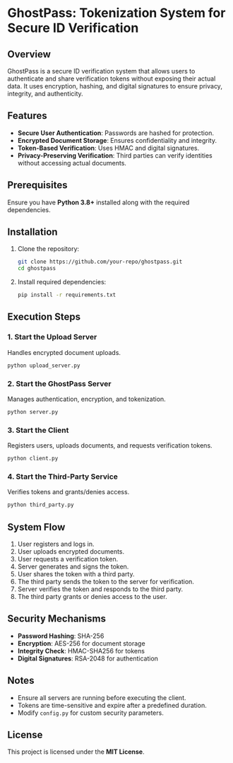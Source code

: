 # GhostPass: Tokenization System for Secure ID Verification

## Overview
GhostPass is a secure ID verification system that allows users to authenticate and share verification tokens without exposing their actual data. It uses encryption, hashing, and digital signatures to ensure privacy, integrity, and authenticity.

## Features
- **Secure User Authentication**: Passwords are hashed for protection.
- **Encrypted Document Storage**: Ensures confidentiality and integrity.
- **Token-Based Verification**: Uses HMAC and digital signatures.
- **Privacy-Preserving Verification**: Third parties can verify identities without accessing actual documents.

## Prerequisites
Ensure you have **Python 3.8+** installed along with the required dependencies.

## Installation
1. Clone the repository:
   ```bash
   git clone https://github.com/your-repo/ghostpass.git
   cd ghostpass
   ```
2. Install required dependencies:
   ```bash
   pip install -r requirements.txt
   ```

## Execution Steps
### 1. Start the Upload Server
Handles encrypted document uploads.
   ```bash
   python upload_server.py
   ```

### 2. Start the GhostPass Server
Manages authentication, encryption, and tokenization.
   ```bash
   python server.py
   ```

### 3. Start the Client
Registers users, uploads documents, and requests verification tokens.
   ```bash
   python client.py
   ```

### 4. Start the Third-Party Service
Verifies tokens and grants/denies access.
   ```bash
   python third_party.py
   ```

## System Flow
1. User registers and logs in.
2. User uploads encrypted documents.
3. User requests a verification token.
4. Server generates and signs the token.
5. User shares the token with a third party.
6. The third party sends the token to the server for verification.
7. Server verifies the token and responds to the third party.
8. The third party grants or denies access to the user.

## Security Mechanisms
- **Password Hashing**: SHA-256
- **Encryption**: AES-256 for document storage
- **Integrity Check**: HMAC-SHA256 for tokens
- **Digital Signatures**: RSA-2048 for authentication

## Notes
- Ensure all servers are running before executing the client.
- Tokens are time-sensitive and expire after a predefined duration.
- Modify `config.py` for custom security parameters.

## License
This project is licensed under the **MIT License**.

